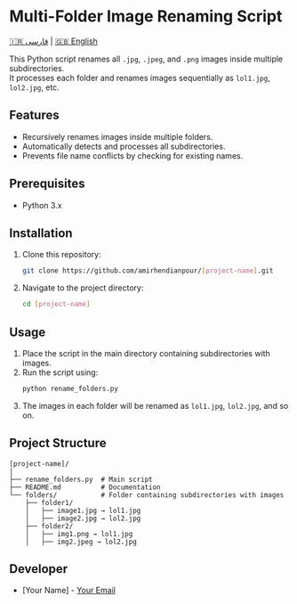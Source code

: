 # Multi-Folder Image Renaming Script

[🇮🇷 فارسی](README.fa.md) | [🇬🇧 English](README.md)

This Python script renames all `.jpg`, `.jpeg`, and `.png` images inside multiple subdirectories.  
It processes each folder and renames images sequentially as `lol1.jpg`, `lol2.jpg`, etc.

## Features
- Recursively renames images inside multiple folders.
- Automatically detects and processes all subdirectories.
- Prevents file name conflicts by checking for existing names.

## Prerequisites
- Python 3.x

## Installation
1. Clone this repository:
   ```bash
   git clone https://github.com/amirhendianpour/[project-name].git
   ```

2. Navigate to the project directory:
   ```bash
   cd [project-name]
   ```

## Usage
1. Place the script in the main directory containing subdirectories with images.
2. Run the script using:
   ```bash
   python rename_folders.py
   ```
3. The images in each folder will be renamed as `lol1.jpg`, `lol2.jpg`, and so on.

## Project Structure
```
[project-name]/
│
├── rename_folders.py  # Main script
├── README.md          # Documentation
└── folders/           # Folder containing subdirectories with images
    ├── folder1/
    │   ├── image1.jpg → lol1.jpg
    │   ├── image2.jpg → lol2.jpg
    ├── folder2/
    │   ├── img1.png → lol1.jpg
    │   ├── img2.jpeg → lol2.jpg
```

## Developer
- [Your Name] - [Your Email](mailto:amir.hendianpour@gmail.com)
